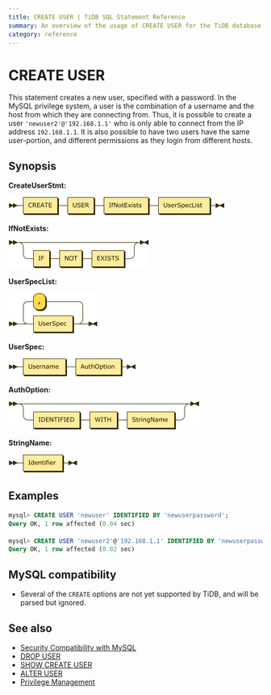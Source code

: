 ```yaml
---
title: CREATE USER | TiDB SQL Statement Reference
summary: An overview of the usage of CREATE USER for the TiDB database.
category: reference
---
```


# CREATE USER

This statement creates a new user, specified with a password. In the MySQL privilege system, a user is the combination of a username and the host from which they are connecting from. Thus, it is possible to create a user `'newuser2'@'192.168.1.1'` who is only able to connect from the IP address `192.168.1.1`. It is also possible to have two users have the same user-portion, and different permissions as they login from different hosts.

## Synopsis

**CreateUserStmt:**

![CreateUserStmt](/media/sqlgram/CreateUserStmt.png)

**IfNotExists:**

![IfNotExists](/media/sqlgram/IfNotExists.png)

**UserSpecList:**

![UserSpecList](/media/sqlgram/UserSpecList.png)

**UserSpec:**

![UserSpec](/media/sqlgram/UserSpec.png)

**AuthOption:**

![AuthOption](/media/sqlgram/AuthOption.png)

**StringName:**

![StringName](/media/sqlgram/StringName.png)

## Examples

```sql
mysql> CREATE USER 'newuser' IDENTIFIED BY 'newuserpassword';
Query OK, 1 row affected (0.04 sec)

mysql> CREATE USER 'newuser2'@'192.168.1.1' IDENTIFIED BY 'newuserpassword';
Query OK, 1 row affected (0.02 sec)
```

## MySQL compatibility

* Several of the `CREATE` options are not yet supported by TiDB, and will be parsed but ignored.

## See also

* [Security Compatibility with MySQL](/reference/security/compatibility.md)
* [DROP USER](/reference/sql/statements/drop-user.md)
* [SHOW CREATE USER](/reference/sql/statements/show-create-user.md)
* [ALTER USER](/reference/sql/statements/alter-user.md)
* [Privilege Management](/reference/security/privilege-system.md)
